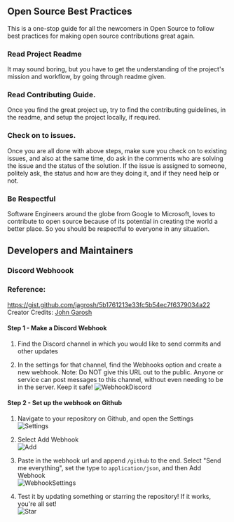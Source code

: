 ## Open Source Best Practices

This is a one-stop guide for all the newcomers in Open Source to follow best practices for making open source contributions great again.

### Read Project Readme

It may sound boring, but you have to get the understanding of the project's mission and workflow, by going through readme given.

### Read Contributing Guide.

Once you find the great project up, try to find the contributing guidelines, in the readme, and setup the project locally, if required.

### Check on to issues.

Once you are all done with above steps, make sure you check on to existing issues, and also at the same time, do ask in the comments who are solving the issue and the status of the solution. If the issue is assigned to someone, politely ask, the status and how are they doing it, and if they need help or not. 

### Be Respectful 
Software Engineers around the globe from Google to Microsoft, loves to contribute to open source because of its potential in creating the world a better place. So you should be respectful to everyone in any situation. 


## Developers and Maintainers
### Discord Webhoook
### Reference: 
https://gist.github.com/jagrosh/5b1761213e33fc5b54ec7f6379034a22 
Creator Credits: [John Garosh](https://www.linkedin.com/in/jagrosh/)
#### Step 1 - Make a Discord Webhook
1. Find the Discord channel in which you would like to send commits and other updates

2. In the settings for that channel, find the Webhooks option and create a new webhook. Note: Do NOT give this URL out to the public. Anyone or service can post messages to this channel, without even needing to be in the server. Keep it safe!
![WebhookDiscord](http://i.imgur.com/PZE2wFu.png)

#### Step 2 - Set up the webhook on Github
1. Navigate to your repository on Github, and open the Settings<br/>
![Settings](http://i.imgur.com/4GNq1lu.png)

2. Select Add Webhook<br/>
![Add](http://i.imgur.com/ZvrBQdi.png)

3. Paste in the webhook url and append `/github` to the end. Select "Send me everything", set the type to `application/json`, and then Add Webhook<br/>
![WebhookSettings](http://i.imgur.com/mrf8Qmj.png)

4. Test it by updating something or starring the repository! If it works, you're all set!<br/>
![Star](http://i.imgur.com/ABlwTLf.png)
